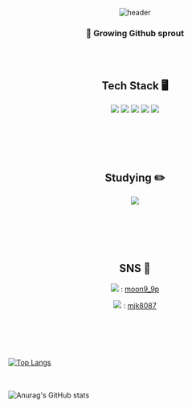 <div align="center">
  
 <!-- Header -->
![header](https://capsule-render.vercel.app/api?type=slice&color=A88475&height=200&section=header&text=Hello&desc=Hug%20me&fontSize=60&fontColor=FAE9D1&rotate=14&fontAlignY=25&fontAlign=75&descAlignY=43&descAlign=80)

<!-- Introduction -->
  ### 🌱 Growing Github sprout
 <br/><br/>


<!--Stack-->
 ## Tech Stack 🖥️

<div align="center">
  <!--Java-->
 <img src="https://img.shields.io/badge/JAVA-007396?style=flat&logo=java&logoColor=white">
 <!--MysQL-->
 <img src="https://img.shields.io/badge/MySQL-4479A1?style=flat&logo=MySQL&logoColor=white">
 <!--Spring-->
  <img src="https://img.shields.io/badge/Spring-6DB33F?style=flat&logo=Spring&logoColor=white"/>
 <!--HTML5-->
	<img src="https://img.shields.io/badge/HTML5-E34F26?style=flat&logo=HTML5&logoColor=white" />
 <!--CSS3-->
	<img src="https://img.shields.io/badge/CSS3-1572B6?style=flat&logo=CSS3&logoColor=white" />
</div>

 <br/><br/><br/><br/>

 <!--Studying -->
 ## Studying :pencil2: 
   <img src="https://img.shields.io/badge/Spring-6DB33F?style=flat&logo=Spring&logoColor=white"/>
  <br/><br/><br/><br/><br/><br/>
 <!--SNS --> 
 <h2/>SNS 📱</h2> 

 <img src="https://img.shields.io/badge/Instagram-E4405F?style=flat-square&logo=Instagram&logoColor=white"/> : [moon9_9p](https://www.instagram.com/moon9_9p/?hl=ko)

  <img src="https://img.shields.io/badge/KaKaoTalk-FFCD00?style=flat-square&logo=KaKaoTalk&logoColor=white"/> : [mjk8087](http://qr.kakao.com/talk/vwBli53UIKZyB85AmIfF.8jkMY0-)
 
  <br/><br/><br/><br/>
</div>





<!--Language-->
[![Top Langs](https://github-readme-stats.vercel.app/api/top-langs/?username=MoonJaeGyeong)](https://github.com/MoonJaeGyeong/github-readme-stats)

<!-- State -->
<br/><br/>
![Anurag's GitHub stats](https://github-readme-stats.vercel.app/api?username=MoonJaeGyeong&theme=kacho_ga&show_icons=true)


<!--
**MoonJaeGyeong/MoonJaeGyeong** is a ✨ _special_ ✨ repository because its `README.md` (this file) appears on your GitHub profile.

Here are some ideas to get you started:

- 🔭 I’m currently working on ...
- 🌱 I’m currently learning ...
- 👯 I’m looking to collaborate on ...
- 🤔 I’m looking for help with ...
- 💬 Ask me about ...
- 📫 How to reach me: ...
- 😄 Pronouns: ...
- ⚡ Fun fact: ...
-->

